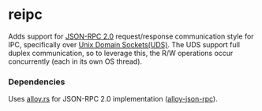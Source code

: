 # reipc

Adds support for [JSON-RPC 2.0](https://www.jsonrpc.org/specification) request/response communication style for IPC, specifically over [Unix Domain Sockets(UDS)](https://en.wikipedia.org/wiki/Unix_domain_socket).
The UDS support full duplex communication, so to leverage this, the R/W operations occur concurrently (each in its own OS thread).


### Dependencies
Uses [alloy.rs](https://github.com/alloy-rs/alloy) for JSON-RPC 2.0 implementation ([alloy-json-rpc](https://github.com/alloy-rs/alloy/tree/main/crates/json-rpc)).
